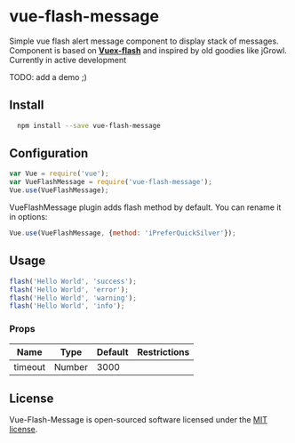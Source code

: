 # vue-flash-message

<p>Simple vue flash alert message component to display stack of messages. Component is based on <strong><a href="https://www.npmjs.com/package/vuex-flash">Vuex-flash</a></strong> and inspired by old goodies like jGrowl. Currently in active development</p>

<p>TODO: add a demo ;)</p>

## Install
```bash
  npm install --save vue-flash-message
```

## Configuration
```javascript
var Vue = require('vue');
var VueFlashMessage = require('vue-flash-message');
Vue.use(VueFlashMessage);
```
VueFlashMessage plugin adds flash method by default. You can rename it in options: 
```javascript
Vue.use(VueFlashMessage, {method: 'iPreferQuickSilver'});
```
## Usage

```javascript
flash('Hello World', 'success');
flash('Hello World', 'error');
flash('Hello World', 'warning');
flash('Hello World', 'info');
```

### Props
| Name       | Type    | Default        | Restrictions                  |
|------------|---------|----------------|-------------------------------|
| timeout    | Number  | 3000           |                               |

## License
<p>Vue-Flash-Message is open-sourced software licensed under the <a href="http://opensource.org/licenses/MIT">MIT license</a>.</p>
